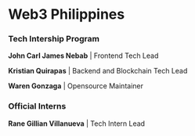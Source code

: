 # Web3 Philippines
### Tech Intership Program

**John Carl James Nebab** | Frontend Tech Lead

**Kristian Quirapas** | Backend and Blockchain Tech Lead

**Waren Gonzaga** | Opensource Maintainer

### Official Interns

**Rane Gillian Villanueva** | Tech Intern Lead

<!-- Follow this format for PRs -->
<!-- **Mark Cabale** | Tech Intern -->
